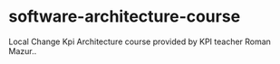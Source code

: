 # software-architecture-course
Local Change
Kpi Architecture course provided by KPI teacher Roman Mazur..
